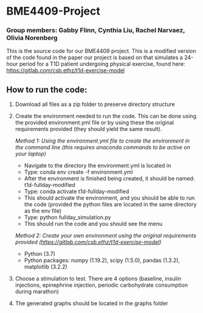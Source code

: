 # BME4409-Project 
### Group members: Gabby Flinn, Cynthia Liu, Rachel Narvaez, Olivia Norenberg

This is the source code for our BME4409 project. This is a modified version of the code found in the paper our project is based on that simulates a 24-hour period for a T1D patient undergoing physical exercise, found here: https://gitlab.com/csb.ethz/t1d-exercise-model

## How to run the code:

1. Download all files as a zip folder to preserve directory structure
2. Create the environment needed to run the code. This can be done using the provided environment.yml file or by using these the original requirements provided (they should yield the same     result). 

    _Method 1: Using the environment.yml file to create the environment in the command line (this requires anaconda commands to be active on your laptop)_
    - Navigate to the directory the environment.yml is located in
    - Type: conda env create -f environment.yml
    - After the environment is finished being created, it should be named: t1d-fullday-modified
    - Type: conda activate t1d-fullday-modified
    - This should activate the environment, and you should be able to run the code (provided the python files are located in the same directory as the env file)
    - Type: python fullday_simulation.py
    - This should run the code and you should see the menu
    
    _Method 2: Create your own environment using the original requirements provided (https://gitlab.com/csb.ethz/t1d-exercise-model)_
    - Python (3.7)
    - Python packages: numpy (1.19.2), scipy (1.5.0), pandas (1.3.2), matplotlib (3.2.2)

3. Choose a stimulation to test. There are 4 options (baseline, insulin injections, epinephrine injection, periodic carbohydrate consumption during marathon)
4. The generated graphs should be located in the graphs folder
